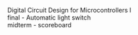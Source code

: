 Digital Circuit Design for Microcontrollers I  
final - Automatic light switch  
midterm - scoreboard  
